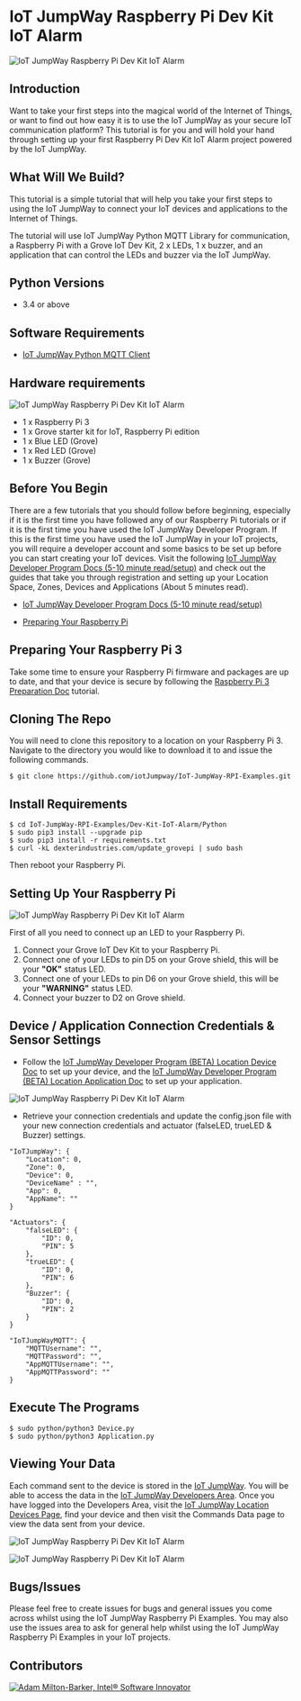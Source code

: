 # IoT JumpWay Raspberry Pi Dev Kit IoT Alarm

![IoT JumpWay Raspberry Pi Dev Kit IoT Alarm](../images/Dev-Kit-IoT-Alarm.png)

## Introduction
Want to take your first steps into the magical world of the Internet of Things, or want to find out how easy it is to use the IoT JumpWay as your secure IoT communication platform? This tutorial is for you and will hold your hand through setting up your first Raspberry Pi Dev Kit IoT Alarm project powered by the IoT JumpWay.

## What Will We Build?

This tutorial is a simple tutorial that will help you take your first steps to using the IoT JumpWay to connect your IoT devices and applications to the Internet of Things.

The tutorial will use IoT JumpWay Python MQTT Library for communication, a Raspberry Pi with a Grove IoT Dev Kit, 2 x LEDs, 1 x buzzer, and an application that can control the LEDs and buzzer via the IoT JumpWay.

## Python Versions

- 3.4 or above

## Software Requirements

- [IoT JumpWay Python MQTT Client](https://github.com/iotJumpway/JumpWayMQTT "IoT JumpWay Python MQTT Client")

## Hardware requirements

![IoT JumpWay Raspberry Pi Dev Kit IoT Alarm](../images/hardware.jpg)

- 1 x Raspberry Pi 3
- 1 x Grove starter kit for IoT, Raspberry Pi edition
- 1 x Blue LED (Grove)
- 1 x Red LED (Grove)
- 1 x Buzzer (Grove)

## Before You Begin

There are a few tutorials that you should follow before beginning, especially if it is the first time you have followed any of our Raspberry Pi tutorials or if it is the first time you have used the IoT JumpWay Developer Program. If this is the first time you have used the IoT JumpWay in your IoT projects, you will require a developer account and some basics to be set up before you can start creating your IoT devices. Visit the following [IoT JumpWay Developer Program Docs (5-10 minute read/setup)](https://github.com/iotJumpway/IoT-JumpWay-Docs/ "IoT JumpWay Developer Program Docs (5-10 minute read/setup)") and check out the guides that take you through registration and setting up your Location Space, Zones, Devices and Applications (About 5 minutes read).

- [IoT JumpWay Developer Program Docs (5-10 minute read/setup)](https://github.com/iotJumpway/IoT-JumpWay-Docs/ "IoT JumpWay Developer Program Docs (5-10 minute read/setup)")

- [Preparing Your Raspberry Pi](https://github.com/iotJumpway/IoT-JumpWay-RPI-Examples/blob/master/_DOCS/1-Raspberry-Pi-Prep.md "Preparing Your Raspberry Pi")

## Preparing Your Raspberry Pi 3

Take some time to ensure your Raspberry Pi firmware and packages are up to date, and that your device is secure by following the [Raspberry Pi 3 Preparation Doc](https://github.com/iotJumpway/IoT-JumpWay-RPI-Examples/blob/master/_DOCS/1-Raspberry-Pi-Prep.md "Raspberry Pi 3 Preparation Doc") tutorial.

## Cloning The Repo

You will need to clone this repository to a location on your Raspberry Pi 3. Navigate to the directory you would like to download it to and issue the following commands.

    $ git clone https://github.com/iotJumpway/IoT-JumpWay-RPI-Examples.git

## Install Requirements

    $ cd IoT-JumpWay-RPI-Examples/Dev-Kit-IoT-Alarm/Python
	$ sudo pip3 install --upgrade pip
    $ sudo pip3 install -r requirements.txt
    $ curl -kL dexterindustries.com/update_grovepi | sudo bash

Then reboot your Raspberry Pi.

## Setting Up Your Raspberry Pi

![IoT JumpWay Raspberry Pi Dev Kit IoT Alarm](../images/blinking.jpg)

First of all you need to connect up an LED to your Raspberry Pi.

1. Connect your Grove IoT Dev Kit to your Raspberry Pi.
2. Connect one of your LEDs to pin D5 on your Grove shield, this will be your **"OK"** status LED.
3. Connect one of your LEDs to pin D6 on your Grove shield, this will be your **"WARNING"** status LED.
4. Connect your buzzer to D2 on Grove shield.

## Device / Application Connection Credentials & Sensor Settings

- Follow the [IoT JumpWay Developer Program (BETA) Location Device Doc](https://github.com/iotJumpway/IoT-JumpWay-Docs/blob/master/4-Location-Devices.md "IoT JumpWay Developer Program (BETA) Location Device Doc") to set up your device, and the [IoT JumpWay Developer Program (BETA) Location Application Doc](https://github.com/iotJumpway/IoT-JumpWay-Docs/blob/master/5-Location-Applications.md "IoT JumpWay Developer Program (BETA) Location Application Doc") to set up your application.

![IoT JumpWay Raspberry Pi Dev Kit IoT Alarm](../../images/main/Device-Creation.png)

- Retrieve your connection credentials and update the config.json file with your new connection credentials and actuator (falseLED, trueLED & Buzzer) settings.

```
"IoTJumpWay": {
    "Location": 0,
    "Zone": 0,
    "Device": 0,
    "DeviceName" : "",
    "App": 0,
    "AppName": ""
}
```

```
"Actuators": {
    "falseLED": {
        "ID": 0,
        "PIN": 5
    },
    "trueLED": {
        "ID": 0,
        "PIN": 6
    },
    "Buzzer": {
        "ID": 0,
        "PIN": 2
    }
}
```

```
"IoTJumpWayMQTT": {
    "MQTTUsername": "",
    "MQTTPassword": "",
    "AppMQTTUsername": "",
    "AppMQTTPassword": ""
}
```

## Execute The Programs

    $ sudo python/python3 Device.py
    $ sudo python/python3 Application.py

## Viewing Your Data

Each command sent to the device is stored in the [IoT JumpWay](https://iot.techbubbletechnologies.com/ "IoT JumpWay"). You will be able to access the data in the [IoT JumpWay Developers Area](https://iot.techbubbletechnologies.com/developers/dashboard/ "IoT JumpWay Developers Area"). Once you have logged into the Developers Area, visit the [IoT JumpWay Location Devices Page](https://iot.techbubbletechnologies.com/developers/location-devices "Location Devices page"), find your device and then visit the Commands Data page to view the data sent from your device.

![IoT JumpWay Raspberry Pi Dev Kit IoT Alarm](../../images/main/SensorData.png)

![IoT JumpWay Raspberry Pi Dev Kit IoT Alarm](../../images/main/WarningData.png)

## Bugs/Issues

Please feel free to create issues for bugs and general issues you come across whilst using the IoT JumpWay Raspberry Pi Examples. You may also use the issues area to ask for general help whilst using the IoT JumpWay Raspberry Pi Examples in your IoT projects.

## Contributors

[![Adam Milton-Barker, Intel® Software Innovator](../../images/main/Intel-Software-Innovator.jpg)](https://github.com/AdamMiltonBarker)